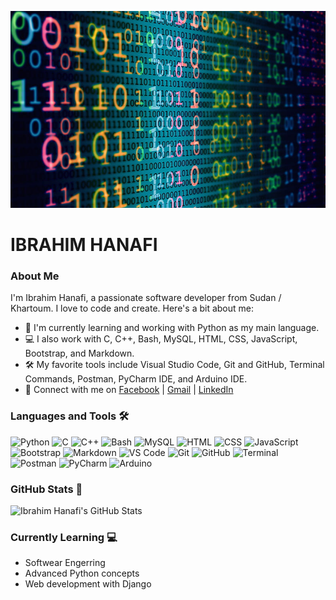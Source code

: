 ![Ibrahim Hanafi](background-image.jpg)

# IBRAHIM HANAFI

### About Me

I'm Ibrahim Hanafi, a passionate software developer from Sudan / Khartoum. I love to code and create. Here's a bit about me:

- 🌱 I'm currently learning and working with Python as my main language.
- 💻 I also work with C, C++, Bash, MySQL, HTML, CSS, JavaScript, Bootstrap, and Markdown.
- 🛠️ My favorite tools include Visual Studio Code, Git and GitHub, Terminal Commands, Postman, PyCharm IDE, and Arduino IDE.
- 🚀 Connect with me on [Facebook](https://www.facebook.com/ibrahim.hanafi.925) | [Gmail](mailto:hfibrahim90@gmail.com) | [LinkedIn](https://www.linkedin.com/in/ibrahim-hanafi-1a21b5174)

### Languages and Tools 🛠️

![Python](python-badge-image-link)
![C](c-badge-image-link)
![C++](cpp-badge-image-link)
![Bash](bash-badge-image-link)
![MySQL](mysql-badge-image-link)
![HTML](html-badge-image-link)
![CSS](css-badge-image-link)
![JavaScript](js-badge-image-link)
![Bootstrap](bootstrap-badge-image-link)
![Markdown](markdown-badge-image-link)
![VS Code](vscode-badge-image-link)
![Git](git-badge-image-link)
![GitHub](github-badge-image-link)
![Terminal](terminal-badge-image-link)
![Postman](postman-badge-image-link)
![PyCharm](pycharm-badge-image-link)
![Arduino](arduino-badge-image-link)

### GitHub Stats 🌱 

![Ibrahim Hanafi's GitHub Stats](https://github-readme-stats.vercel.app/api?username=hima890&show_icons=true&theme=cobalt)

### Currently Learning 💻
- Softwear Engerring
- Advanced Python concepts
- Web development with Django
